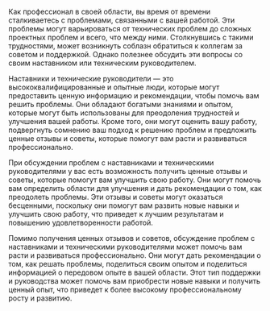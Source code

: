 Как профессионал в своей области, вы время от времени сталкиваетесь с проблемами, связанными с вашей работой. Эти проблемы могут варьироваться от технических проблем до сложных проектных проблем и всего, что между ними. Столкнувшись с такими трудностями, может возникнуть соблазн обратиться к коллегам за советом и поддержкой. Однако полезнее обсудить эти вопросы со своим наставником или техническим руководителем.

Наставники и технические руководители — это высококвалифицированные и опытные люди, которые могут предоставить ценную информацию и рекомендации, чтобы помочь вам решить проблемы. Они обладают богатыми знаниями и опытом, которые могут быть использованы для преодоления трудностей и улучшения вашей работы. Кроме того, они могут оценить вашу работу, подвергнуть сомнению ваш подход к решению проблем и предложить ценные отзывы и советы, которые помогут вам расти и развиваться профессионально.

При обсуждении проблем с наставниками и техническими руководителями у вас есть возможность получить ценные отзывы и советы, которые помогут вам улучшить свою работу. Они могут помочь вам определить области для улучшения и дать рекомендации о том, как преодолеть проблемы. Эти отзывы и советы могут оказаться бесценными, поскольку они помогут вам развить новые навыки и улучшить свою работу, что приведет к лучшим результатам и повышению удовлетворенности работой.

Помимо получения ценных отзывов и советов, обсуждение проблем с наставниками и техническими руководителями может помочь вам расти и развиваться профессионально. Они могут дать рекомендации о том, как решать проблемы, поделиться своим опытом и поделиться информацией о передовом опыте в вашей области. Этот тип поддержки и руководства может помочь вам приобрести новые навыки и получить ценный опыт, что приведет к более высокому профессиональному росту и развитию.
